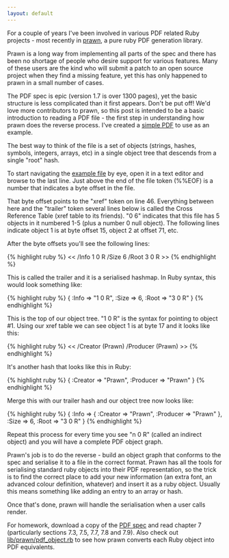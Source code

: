 ```yaml
---
layout: default
---
```

For a couple of years I've been involved in various PDF related Ruby projects -
most recently in [prawn](http://prawn.majesticseacreature.com/), a pure ruby
PDF generation library.

Prawn is a long way from implementing all parts of the spec and there has been
no shortage of people who desire support for various features. Many of these
users are the kind who will submit a patch to an open source project when they
find a missing feature, yet this has only happened to prawn in a small number
of cases.

The PDF spec is epic (version 1.7 is over 1300 pages), yet the basic structure
is less complicated than it first appears. Don't be put off! We'd love more
contributors to prawn, so this post is intended to be a basic introduction to
reading a PDF file - the first step in understanding how prawn does the reverse
process.  I've created a [simple PDF](/files/hexagon.pdf) to use as an example.

The best way to think of the file is a set of objects (strings, hashes,
symbols, integers, arrays, etc) in a single object tree that descends from a
single "root" hash.

To start navigating the [example file](/files/hexagon.pdf) by eye, open it in a
text editor and browse to the last line. Just above the end of the file token
(%%EOF) is a number that indicates a byte offset in the file.

That byte offset points to the "xref" token on line 46. Everything between here
and the "trailer" token several lines below is called the Cross Reference Table
(xref table to its friends). "0 6" indicates that this file has 5 objects in it
numbered 1-5 (plus a number 0 null object). The following lines indicate object
1 is at byte offset 15, object 2 at offset 71, etc.

After the byte offsets you'll see the following lines:

{% highlight ruby %}
    << /Info 1 0 R
    /Size 6
    /Root 3 0 R
    >>
{% endhighlight %}

This is called the trailer and it is a serialised hashmap. In Ruby syntax, this
would look something like:

{% highlight ruby %}
    {
      :Info => "1 0 R",
      :Size => 6,
      :Root => "3 0 R"
    }
{% endhighlight %}

This is the top of our object tree. "1 0 R" is the syntax for pointing to
object #1. Using our xref table we can see object 1 is at byte 17 and it looks
like this:

{% highlight ruby %}
    << /Creator (Prawn)
    /Producer (Prawn)
    >>
{% endhighlight %}

It's another hash that looks like this in Ruby:

{% highlight ruby %}
    { :Creator => "Prawn", :Producer => "Prawn" }
{% endhighlight %}

Merge this with our trailer hash and our object tree now looks like:

{% highlight ruby %}
    {
      :Info => { :Creator => "Prawn", :Producer => "Prawn" },
      :Size => 6,
      :Root => "3 0 R"
    }
{% endhighlight %}

Repeat this process for every time you see "n 0 R" (called an indirect object)
and you will have a complete PDF object graph.

Prawn's job is to do the reverse - build an object graph that conforms to the spec and
serialise it to a file in the correct format. Prawn has all the tools for
serialising standard ruby objects into their PDF representation, so the trick is
to find the correct place to add your new information (an extra font, an
advanced colour definition, whatever) and insert it as a ruby object. Usually
this means something like adding an entry to an array or hash.

Once that's done, prawn will handle the serialisation when a user calls render.

For homework, download a copy of the [PDF
spec](http://www.adobe.com/devnet/acrobat/pdfs/PDF32000_2008.pdf) and read
chapter 7 (particularly sections 7.3, 7.5, 7.7, 7.8 and 7.9). Also check out
[lib/prawn/pdf_object.rb](http://github.com/sandal/prawn/blob/4b7f1a4d975b3478dad184bd56c7f53e7d92b784/lib/prawn/pdf_object.rb)
to see how prawn converts each Ruby object into PDF equivalents.
